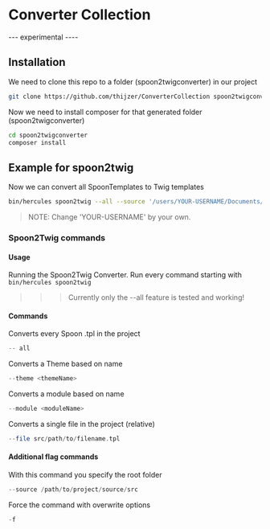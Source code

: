 # Converter Collection

--- experimental ----

## Installation

We need to clone this repo to a folder (spoon2twigconverter) in our project
```bash
git clone https://github.com/thijzer/ConverterCollection spoon2twigconverter
```

Now we need to install composer for that generated folder (spoon2twigconverter)
```bash
cd spoon2twigconverter
composer install
```

## Example for spoon2twig
Now we can convert all SpoonTemplates to Twig templates
```bash
bin/hercules spoon2twig --all --source '/users/YOUR-USERNAME/Documents/my-fork-project/src'
```
> NOTE: Change 'YOUR-USERNAME' by your own.

### Spoon2Twig commands

#### Usage

Running the Spoon2Twig Converter.
Run every command starting with `bin/hercules spoon2twig`

>>> Currently only the --all feature is tested and working!

#### Commands

Converts every Spoon .tpl in the project
```php
-- all
```

Converts a Theme based on name
```php
--theme <themeName>
```

Converts a module based on name
```php
--module <moduleName>
```

Converts a single file in the project (relative)
```php
--file src/path/to/filename.tpl
```

#### Additional flag commands

With this command you specify the root folder
```php
--source /path/to/project/source/src
```

Force the command with overwrite options
```php
-f
```
